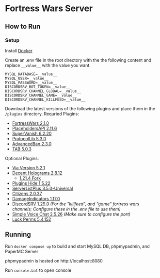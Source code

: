 # Fortress Wars Server

## How to Run

### Setup

Install [Docker](https://www.docker.com/products/docker-desktop/)

Create an .env file in the root directory with the the following content and replace `__value__` with the value you want.

```_
MYSQL_DATABASE=__value__
MYSQL_USER=__value__
MYSQL_PASSWORD=__value__
DISCORDSRV_BOT_TOKEN=__value__
DISCORDSRV_CHANNEL_GLOBAL=__value__
DISCORDSRV_CHANNEL_GAME=__value__
DISCORDSRV_CHANNEL_KILLFEED=__value__
```

Download the latest versions of the following plugins and place them in the `/plugins` directory.
Requried Plugins:
- [FortressWars 2.1.0](https://github.com/Fortress-Wars/FortressWars-Plugin/releases)
- [PlaceholdersAPI 2.11.6](https://www.spigotmc.org/resources/placeholderapi.6245/)
- [SuperVanish 6.2.20](https://www.spigotmc.org/resources/supervanish-be-invisible.1331/)
- [ProtocolLib 5.3.0](https://www.spigotmc.org/resources/protocollib.1997/updates)
- [AdvancedBan 2.3.0](https://www.spigotmc.org/resources/advancedban.8695/)
- [TAB 5.0.3](https://modrinth.com/plugin/tab-was-taken)

Optional Plugins:
- [Via Version 5.2.1](https://github.com/ViaVersion/ViaVersion/releases)
- [Decent Holograms 2.8.12](https://www.spigotmc.org/resources/decentholograms-1-8-1-20-4-papi-support-no-dependencies.96927/)
    - [1.21.4 Fork](https://github.com/mickas/DecentHolograms/releases)
- [Plugins Hide 1.5.22](https://www.spigotmc.org/resources/plugin-hide-1-13-1-20-choose-which-commands-players-can-execute-and-see.68767/)
- [ServerListPlus 3.5.0-Universal](https://www.spigotmc.org/resources/serverlistplus.241/)
- [Citizens 2.0.37](https://www.spigotmc.org/resources/citizens.13811/)
- [DamageIndicators 1.17.0](https://www.spigotmc.org/resources/%E2%98%A0%EF%B8%8Fdamageindicator%E2%98%A0%EF%B8%8F-customisable-damage-indicator-multicolor-support-100-lagless-%E2%9C%A8.92423/)
- [DiscordSRV 1.29.0](https://modrinth.com/plugin/discordsrv) *(For the "killfeed", and "game" fortress wars channels; Configure these in the .env file to use them)*
- [Simple Voice Chat 2.5.26](https://modrinth.com/plugin/simple-voice-chat) *(Make sure to configure the port)*
- [Luck Perms 5.4.152](https://luckperms.net/)

## Running

Run `docker compose up` to build and start MySQL DB, phpmypadmin, and PaperMC Server

phpmypadmin is hosted on http://localhost:8080

Run `console.bat` to open console